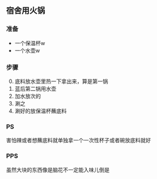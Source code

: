 宿舍用火锅
-------------

### 准备
* 一个保温杯w
* 一个水壶w

### 步骤
0. 底料放水壶里热一下拿出来，算是第一锅
0. 蓝后第二锅用水壶
0. 加水放次的
0. 涮之
0. 涮好的放保温杯蘸底料

### PS
害怕辣或者想蘸底料就单独拿一个一次性杯子或者碗放底料就好

### PPS
虽然大块的东西像是脑花不一定能入味儿倒是
